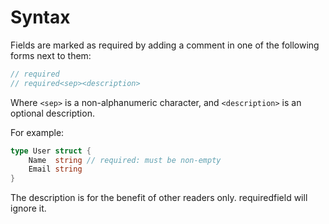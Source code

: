 # Syntax

Fields are marked as required by adding a comment
in one of the following forms next to them:

```go
// required
// required<sep><description>
```

Where `<sep>` is a non-alphanumeric character,
and `<description>` is an optional description.

For example:

```go
type User struct {
    Name  string // required: must be non-empty
    Email string
}
```

The description is for the benefit of other readers only.
requiredfield will ignore it.
